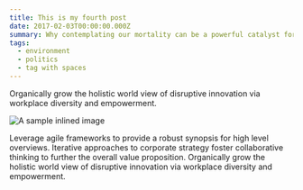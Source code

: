 ```yaml
---
title: This is my fourth post
date: 2017-02-03T00:00:00.000Z
summary: Why contemplating our mortality can be a powerful catalyst for change
tags:
  - environment
  - politics
  - tag with spaces
---
```

Organically grow the holistic world view of disruptive innovation via workplace diversity and empowerment.

![A sample inlined image](/static/img/logo.png)

Leverage agile frameworks to provide a robust synopsis for high level overviews. Iterative approaches to corporate strategy foster collaborative thinking to further the overall value proposition. Organically grow the holistic world view of disruptive innovation via workplace diversity and empowerment.
